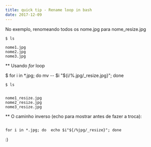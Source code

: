 ```yaml
---
title: quick tip - Rename loop in bash
date: 2017-12-09
---
```


No exemplo, renomeando todos os nome.jpg para
nome_resize.jpg
```
$ ls

nome1.jpg
nome2.jpg
nome3.jpg
```
** Usando _for_ loop

$ for i in *.jpg; do mv -- $i  "${i/%.jpg/_resize.jpg}"; done

```
$ ls


nome1_resize.jpg
nome2_resize.jpg
nome3_resize.jpg
```

** O caminho inverso (echo para mostrar antes de fazer a troca):

```

for i in *.jpg; do  echo $i"${/%jpg/_resize}"; done

```

:)
